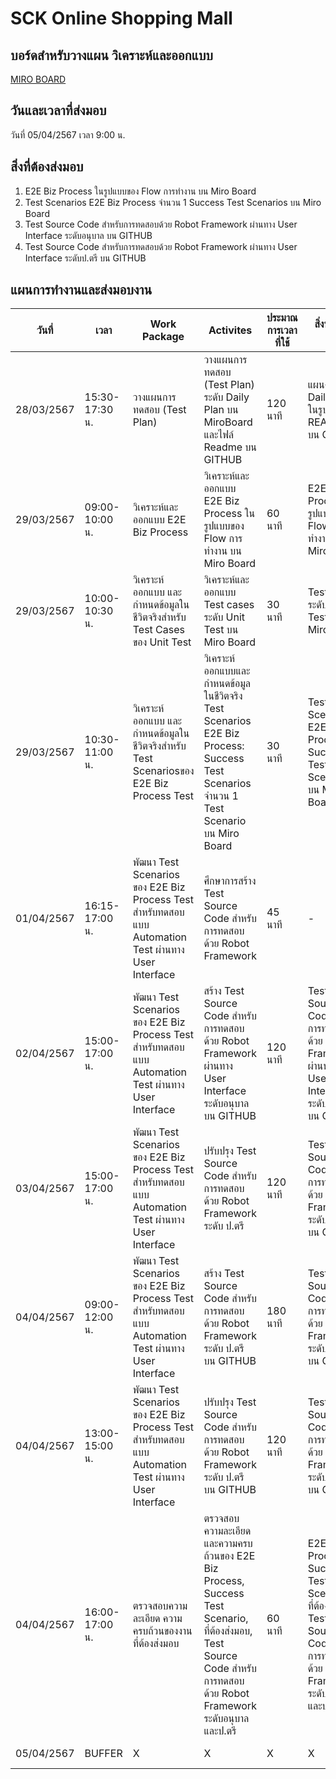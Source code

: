# SCK Online Shopping Mall

## บอร์ดสำหรับวางแผน วิเคราะห์และออกแบบ
[MIRO BOARD](https://miro.com/app/board/uXjVKcyxM6s=/?moveToWidget=3458764583878514829&cot=14)

## วันและเวลาที่ส่งมอบ
   วันที่ 05/04/2567 เวลา 9:00 น.

## สิ่งที่ต้องส่งมอบ
1. E2E Biz Process ในรูปแบบของ Flow การทํางาน บน Miro Board
2. Test Scenarios E2E Biz Process จำนวน 1 Success Test Scenarios บน Miro Board
3. Test Source Code สําหรับการทดสอบด้วย Robot Framework ผ่านทาง User Interface ระดับอนุบาล บน GITHUB
4. Test Source Code สําหรับการทดสอบด้วย Robot Framework ผ่านทาง User Interface  ระดับป.ตรี บน GITHUB

## แผนการทำงานและส่งมอบงาน

| วันที่ | เวลา | Work Package | Activites | ประมาณการเวลาที่ใช้ | สิ่งที่ต้องส่งมอบ | ความคืบหน้า | เวลาที่ใช้จริง |
|-----|------|--------------|-----------|------------------|-------------|-----------|----------|
| 28/03/2567 | 15:30-17:30 น. | วางแผนการทดสอบ (Test Plan)| วางแผนการทดสอบ (Test Plan) ระดับ Daily Plan บน MiroBoard และไฟล์ Readme บน GITHUB | 120 นาที | แผนงานระดับ Daily Plan ในรูปแบบไฟล์ README บน GITHUB | Completed | 140 นาที |
| 29/03/2567 | 09:00-10:00 น. |วิเคราะห์และออกแบบ E2E Biz  Process | วิเคราะห์และออกแบบ E2E Biz  Process ในรูปแบบของ Flow การทำงาน บน Miro Board | 60 นาที | E2E Biz Process ในรูปแบบของ Flow การทำงาน บน Miro Board | Completed | 34 นาที |
| 29/03/2567 | 10:00-10:30 น. | วิเคราะห์ ออกแบบ และกำหนดข้อมูลในชีวิตจริงสำหรับ Test Cases ของ Unit Test | วิเคราะห์และออกแบบ Test cases ระดับ Unit Test บน Miro Board | 30 นาที | Test cases ระดับ Unit Test บน Miro Board | Completed | 35 นาที |
| 29/03/2567 | 10:30-11:00 น. | วิเคราะห์ ออกแบบ และกำหนดข้อมูลในชีวิตจริงสำหรับ Test Scenariosของ E2E Biz Process Test | วิเคราะห์ ออกแบบและกำหนดข้อมูลในชีวิตจริง Test Scenarios E2E Biz Process: Success Test Scenarios จำนวน 1 Test Scenario บน Miro Board | 30 นาที | Test Scenarios E2E Biz Process: 1 Success Test Scenarios บน Miro Board | Completed | 60 นาที |
| 01/04/2567 | 16:15-17:00 น. | พัฒนา Test Scenarios ของ E2E Biz  Process Test สําหรับทดสอบแบบ Automation Test ผ่านทาง User Interface| ศึกษาการสร้าง Test Source Code สําหรับการทดสอบด้วย Robot Framework | 45 นาที | - |  | 80 นาที |
| 02/04/2567 | 15:00-17:00 น. | พัฒนา Test Scenarios ของ E2E Biz  Process Test สําหรับทดสอบแบบ Automation Test ผ่านทาง User Interface | สร้าง Test Source Code สําหรับการทดสอบด้วย Robot Framework ผ่านทาง User Interface ระดับอนุบาล บน GITHUB| 120 นาที | Test Source Code สําหรับการทดสอบด้วย Robot Framework ผ่านทาง User Interface ระดับอนุบาล บน GITHUB |  | X นาที |
| 03/04/2567 | 15:00-17:00 น. | พัฒนา Test Scenarios ของ E2E Biz  Process Test สําหรับทดสอบแบบ Automation Test ผ่านทาง User Interface | ปรับปรุง Test Source Code สําหรับการทดสอบด้วย Robot Framework ระดับ ป.ตรี | 120 นาที | Test Source Code สําหรับการทดสอบด้วย Robot Framework ระดับ ป.ตรี บน GITHUB |  | X นาที |
| 04/04/2567 | 09:00-12:00 น. | พัฒนา Test Scenarios ของ E2E Biz  Process Test สําหรับทดสอบแบบ Automation Test ผ่านทาง User Interface | สร้าง Test Source Code สําหรับการทดสอบด้วย Robot Framework ระดับ ป.ตรี บน GITHUB | 180 นาที | Test Source Code สําหรับการทดสอบด้วย Robot Framework ระดับ ป.ตรี บน GITHUB |  | X นาที |
| 04/04/2567 | 13:00-15:00 น. | พัฒนา Test Scenarios ของ E2E Biz  Process Test สําหรับทดสอบแบบ Automation Test ผ่านทาง User Interface | ปรับปรุง Test Source Code สําหรับการทดสอบด้วย Robot Framework ระดับ ป.ตรี บน GITHUB | 120 นาที | Test Source Code สําหรับการทดสอบด้วย Robot Framework ระดับ ป.ตรี บน GITHUB |  | X นาที |
| 04/04/2567 | 16:00-17:00 น. | ตรวจสอบความละเอียด ความครบถ้วนของงานที่ต้องส่งมอบ| ตรวจสอบความละเอียดและความครบถ้วนของ E2E Biz Process, Success Test Scenario, ที่ต้องส่งมอบ, Test Source Code สําหรับการทดสอบด้วย Robot Framework ระดับอนุบาลและป.ตรี  | 60 นาที | E2E Biz Process, Success Test Scenario, ที่ต้องส่งมอบ, Test Source Code สําหรับการทดสอบด้วย Robot Framework ระดับอนุบาลและป.ตรี |  | X นาที |
| 05/04/2567 |  BUFFER | X | X | X | X | | X นาที |

